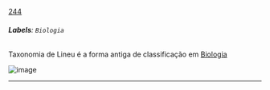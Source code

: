 [244](https://github.com/guilhermeprokisch/ideias/issues/244) 
###### **Labels**: `Biologia`



Taxonomia de Lineu é a forma antiga de classificação em [Biologia](Biologia)


![image](https://user-images.githubusercontent.com/12011070/166125929-df65eb06-dda3-42f3-802a-2c7c1e9008ba.png)

-------------------------------------------------------------------------------

